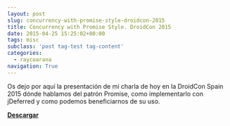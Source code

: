 ```yaml
---
layout: post
slug: concurrency-with-promise-style-droidcon-2015
title: Concurrency with Promise Style. DroidCon 2015
date: 2015-04-25 15:25:02+00:00
tags: misc
subclass: 'post tag-test tag-content'
categories:
  - raycoarana
navigation: True
---
```


Os dejo por aquí la presentación de mi charla de hoy en la DroidCon Spain 2015 dónde hablamos del patrón Promise, como implementarlo con jDeferred y como podemos beneficiarnos de su uso.

[**Descargar**](https://speakerd.s3.amazonaws.com/presentations/ef9ad55c34fe4a68b961eb0a214f34ce/Concurrency-with-Promise-Style.pdf)

<script async class="speakerdeck-embed" data-id="ef9ad55c34fe4a68b961eb0a214f34ce" data-ratio="1.77777777777778" src="//speakerdeck.com/assets/embed.js"></script>
